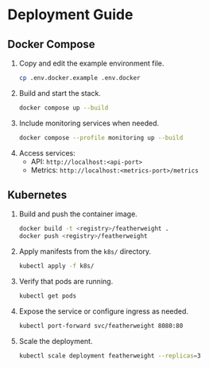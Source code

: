 # Deployment Guide

## Docker Compose

1. Copy and edit the example environment file.
   ```bash
   cp .env.docker.example .env.docker
   ```
2. Build and start the stack.
   ```bash
   docker compose up --build
   ```
3. Include monitoring services when needed.
   ```bash
   docker compose --profile monitoring up --build
   ```
4. Access services:
   - API: `http://localhost:<api-port>`
   - Metrics: `http://localhost:<metrics-port>/metrics`

## Kubernetes

1. Build and push the container image.
   ```bash
   docker build -t <registry>/featherweight .
   docker push <registry>/featherweight
   ```
2. Apply manifests from the `k8s/` directory.
   ```bash
   kubectl apply -f k8s/
   ```
3. Verify that pods are running.
   ```bash
   kubectl get pods
   ```
4. Expose the service or configure ingress as needed.
   ```bash
   kubectl port-forward svc/featherweight 8080:80
   ```
5. Scale the deployment.
   ```bash
   kubectl scale deployment featherweight --replicas=3
   ```
